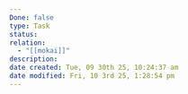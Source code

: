 ```yaml
---
Done: false
type: Task
status:
relation:
  - "[[mokai]]"
description:
date created: Tue, 09 30th 25, 10:24:37 am
date modified: Fri, 10 3rd 25, 1:28:54 pm
---
```

